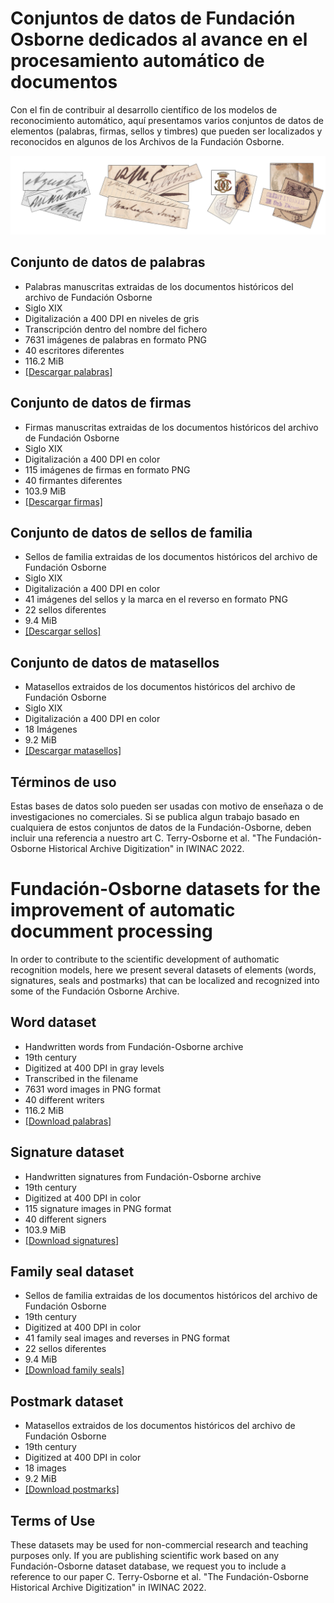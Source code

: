 # Conjuntos de datos de Fundación Osborne dedicados al avance en el procesamiento automático de documentos

Con el fin de contribuir al desarrollo científico de los modelos de reconocimiento automático, aquí presentamos varios conjuntos de datos de elementos (palabras, firmas, sellos y timbres) que pueden ser localizados y reconocidos en algunos de los Archivos de la Fundación Osborne.

<img src="https://github.com/jfvelezserrano/HistoricalDocumentRecognition/blob/main/Collage.png">

## Conjunto de datos de palabras

- Palabras manuscritas extraidas de los documentos históricos del archivo de Fundación Osborne
- Siglo XIX
- Digitalización a 400 DPI en niveles de gris
- Transcripción dentro del nombre del fichero
- 7631 imágenes de palabras en formato PNG
- 40 escritores diferentes
- 116.2 MiB
- <a href="https://urjc-my.sharepoint.com/:f:/g/personal/jose_velez_urjc_es/EiBS0Bnkq_tBjGRUzaN6bukBlUepDO5SnHdQUk_MZC0cbQ?e=FweO6H">[Descargar palabras]</a>


## Conjunto de datos de firmas

- Firmas manuscritas extraidas de los documentos históricos del archivo de Fundación Osborne
- Siglo XIX
- Digitalización a 400 DPI en color
- 115 imágenes de firmas en formato PNG
- 40 firmantes diferentes
- 103.9 MiB
- <a href="https://urjc-my.sharepoint.com/:f:/g/personal/jose_velez_urjc_es/Eo00PmPp_pxGs-h1MgCgEsMBb8fBcuYI1NQ92Yaf0s2ijg?e=1OedAW">[Descargar firmas]</a>

## Conjunto de datos de sellos de familia

- Sellos de familia extraidas de los documentos históricos del archivo de Fundación Osborne
- Siglo XIX
- Digitalización a 400 DPI en color
- 41 imágenes del sellos y la marca en el reverso en formato PNG
- 22 sellos diferentes
- 9.4 MiB
- <a href="https://urjc-my.sharepoint.com/:f:/g/personal/jose_velez_urjc_es/Ejpif_2Ty9pGmyPfzgIOg-gBJbWZ8EoiuXBGVrTurK81EA?e=rb6VPO">[Descargar sellos]</a>

## Conjunto de datos de matasellos

- Matasellos extraidos de los documentos históricos del archivo de Fundación Osborne
- Siglo XIX
- Digitalización a 400 DPI en color
- 18 Imágenes
- 9.2 MiB
- <a href="https://urjc-my.sharepoint.com/:u:/g/personal/jose_velez_urjc_es/EVbStpjh56lImJE-9BqpQwwB48vbukzrIRMYMo8CwuuL2w?e=oP6pbD">[Descargar matasellos]</a>


## Términos de uso

Estas bases de datos solo pueden ser usadas con motivo de enseñaza o de investigaciones no comerciales. Si se publica algun trabajo basado en cualquiera de estos conjuntos de datos de la Fundación-Osborne, deben incluir una referencia a nuestro art C. Terry-Osborne et al. "The Fundación-Osborne Historical Archive Digitization" in IWINAC 2022.


# Fundación-Osborne datasets for the improvement of automatic documment processing

In order to contribute to the scientific development of authomatic recognition models, here we present several datasets of elements (words, signatures, seals and postmarks) that can be localized and recognized into some of the Fundación Osborne Archive.

## Word dataset

- Handwritten words from Fundación-Osborne archive
- 19th century
- Digitized at 400 DPI in gray levels
- Transcribed in the filename
- 7631 word images in PNG format
- 40 different writers
- 116.2 MiB
- <a href="https://urjc-my.sharepoint.com/:f:/g/personal/jose_velez_urjc_es/EiBS0Bnkq_tBjGRUzaN6bukBlUepDO5SnHdQUk_MZC0cbQ?e=FweO6H">[Download palabras]</a>

## Signature dataset

- Handwritten signatures from Fundación-Osborne archive
- 19th century
- Digitized at 400 DPI in color
- 115 signature images in PNG format
- 40 different signers
- 103.9 MiB
- <a href="https://urjc-my.sharepoint.com/:f:/g/personal/jose_velez_urjc_es/Eo00PmPp_pxGs-h1MgCgEsMBb8fBcuYI1NQ92Yaf0s2ijg?e=1OedAW">[Download signatures]</a>

## Family seal dataset

- Sellos de familia extraidas de los documentos históricos del archivo de Fundación Osborne
- 19th century
- Digitized at 400 DPI in color
- 41 family seal images and reverses in PNG format
- 22 sellos diferentes
- 9.4 MiB
- <a href="https://urjc-my.sharepoint.com/:f:/g/personal/jose_velez_urjc_es/Ejpif_2Ty9pGmyPfzgIOg-gBJbWZ8EoiuXBGVrTurK81EA?e=rb6VPO">[Download family seals]</a>

## Postmark dataset

- Matasellos extraidos de los documentos históricos del archivo de Fundación Osborne
- 19th century
- Digitized at 400 DPI in color
- 18 images
- 9.2 MiB
- <a href="https://urjc-my.sharepoint.com/:u:/g/personal/jose_velez_urjc_es/EVbStpjh56lImJE-9BqpQwwB48vbukzrIRMYMo8CwuuL2w?e=oP6pbD">[Download postmarks]</a>


## Terms of Use

These datasets may be used for non-commercial research and teaching purposes only. If you are publishing scientific work based on any Fundación-Osborne dataset database, we request you to include a reference to our paper C. Terry-Osborne et al. "The Fundación-Osborne Historical Archive Digitization" in IWINAC 2022.
